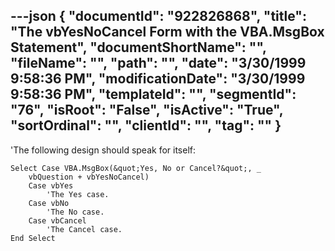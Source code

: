 ---json
{
  "documentId": "922826868",
  "title": "The vbYesNoCancel Form with the VBA.MsgBox Statement",
  "documentShortName": "",
  "fileName": "",
  "path": "",
  "date": "3/30/1999 9:58:36 PM",
  "modificationDate": "3/30/1999 9:58:36 PM",
  "templateId": "",
  "segmentId": "76",
  "isRoot": "False",
  "isActive": "True",
  "sortOrdinal": "",
  "clientId": "",
  "tag": ""
}
---

'The following design should speak for itself:

    Select Case VBA.MsgBox(&quot;Yes, No or Cancel?&quot;, _
        vbQuestion + vbYesNoCancel)
        Case vbYes
            'The Yes case.
        Case vbNo
            'The No case.
        Case vbCancel
            'The Cancel case.
    End Select
